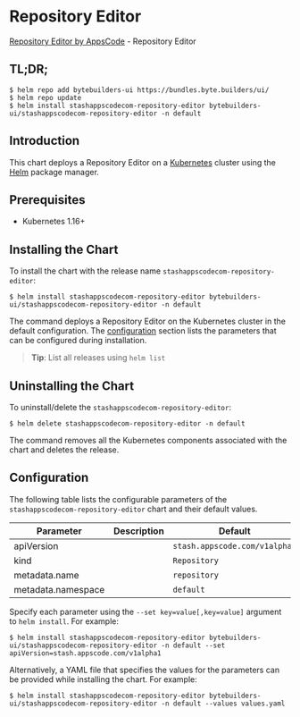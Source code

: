 # Repository Editor

[Repository Editor by AppsCode](https://byte.builders) - Repository Editor

## TL;DR;

```console
$ helm repo add bytebuilders-ui https://bundles.byte.builders/ui/
$ helm repo update
$ helm install stashappscodecom-repository-editor bytebuilders-ui/stashappscodecom-repository-editor -n default
```

## Introduction

This chart deploys a Repository Editor on a [Kubernetes](http://kubernetes.io) cluster using the [Helm](https://helm.sh) package manager.

## Prerequisites

- Kubernetes 1.16+

## Installing the Chart

To install the chart with the release name `stashappscodecom-repository-editor`:

```console
$ helm install stashappscodecom-repository-editor bytebuilders-ui/stashappscodecom-repository-editor -n default
```

The command deploys a Repository Editor on the Kubernetes cluster in the default configuration. The [configuration](#configuration) section lists the parameters that can be configured during installation.

> **Tip**: List all releases using `helm list`

## Uninstalling the Chart

To uninstall/delete the `stashappscodecom-repository-editor`:

```console
$ helm delete stashappscodecom-repository-editor -n default
```

The command removes all the Kubernetes components associated with the chart and deletes the release.

## Configuration

The following table lists the configurable parameters of the `stashappscodecom-repository-editor` chart and their default values.

|     Parameter      | Description |            Default            |
|--------------------|-------------|-------------------------------|
| apiVersion         |             | `stash.appscode.com/v1alpha1` |
| kind               |             | `Repository`                  |
| metadata.name      |             | `repository`                  |
| metadata.namespace |             | `default`                     |


Specify each parameter using the `--set key=value[,key=value]` argument to `helm install`. For example:

```console
$ helm install stashappscodecom-repository-editor bytebuilders-ui/stashappscodecom-repository-editor -n default --set apiVersion=stash.appscode.com/v1alpha1
```

Alternatively, a YAML file that specifies the values for the parameters can be provided while
installing the chart. For example:

```console
$ helm install stashappscodecom-repository-editor bytebuilders-ui/stashappscodecom-repository-editor -n default --values values.yaml
```
